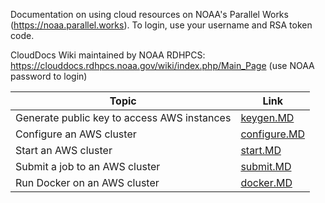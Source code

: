 Documentation on using cloud resources on NOAA's Parallel Works (https://noaa.parallel.works). To login, use your username and RSA token code.

CloudDocs Wiki maintained by NOAA RDHPCS: https://clouddocs.rdhpcs.noaa.gov/wiki/index.php/Main_Page (use NOAA password to login)

| Topic   | Link | 
|------------|--------|
| Generate public key to access AWS instances | [keygen.MD](https://github.com/shenjean/cloud-classroom/blob/main/PW/keygen.MD) |
| Configure an AWS cluster | [configure.MD](https://github.com/shenjean/cloud-classroom/blob/main/PW/configure.MD) |
| Start an AWS cluster | [start.MD](https://github.com/shenjean/cloud-classroom/blob/main/PW/start.MD) |
| Submit a job to an AWS cluster | [submit.MD](https://github.com/shenjean/cloud-classroom/blob/main/PW/submit.MD) |
| Run Docker on an AWS cluster | [docker.MD](https://github.com/shenjean/cloud-classroom/blob/main/PW/docker.MD)
